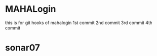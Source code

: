 # MAHALogin
this is for git hooks  of mahalogin
1st commit
2nd commit
3rd commit
4th commit
# sonar07
